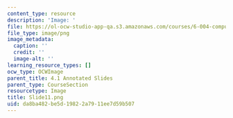 ```yaml
---
content_type: resource
description: 'Image: '
file: https://ol-ocw-studio-app-qa.s3.amazonaws.com/courses/6-004-computation-structures-spring-2017/da8ba482be5d19822a7911ee7d59b507_Slide11.png
file_type: image/png
image_metadata:
  caption: ''
  credit: ''
  image-alt: ''
learning_resource_types: []
ocw_type: OCWImage
parent_title: 4.1 Annotated Slides
parent_type: CourseSection
resourcetype: Image
title: Slide11.png
uid: da8ba482-be5d-1982-2a79-11ee7d59b507
---
```

